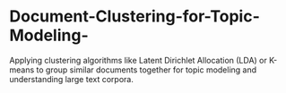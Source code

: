 # Document-Clustering-for-Topic-Modeling-
Applying clustering algorithms like Latent Dirichlet Allocation (LDA) or K-means to group similar documents together for topic modeling and understanding large text corpora.
